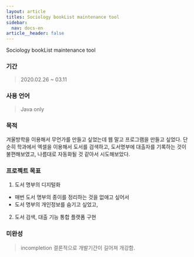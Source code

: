 ```yaml
---
layout: article
titles: Sociology bookList maintenance tool
sidebar:
  nav: docs-en
article__header: false
---
```


Sociology bookList maintenance tool

### 기간
>  2020.02.26 ~ 03.11

### 사용 언어
>  Java only 

### 목적
겨울방학을 이용해서 무언가를 만들고 싶었는데 웹 말고 프로그램을 만들고 싶었다. 단순히 학과에서 엑셀을 이용해서 도서를 검색하고, 도서명부에 대출자를 기록하는 것이 불편해보였고, 나름대로 자동화될 것 같아서 시도해보았다.

### 프로젝트 목표
1. 도서 명부의 디지털화
  + 매번 도서 명부의 종이를 정리하는 것을 없애고 싶어서 
  + 도서 명부의 개인정보를 숨기고 싶었고,
 
2. 도서 검색, 대출 기능 통합 플랫폼 구현

### 미완성
>  incompletion
결론적으로 개발기간이 길어져 개강함.